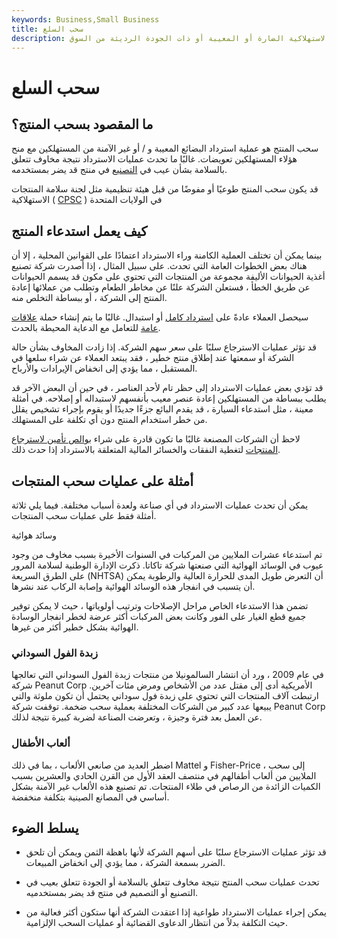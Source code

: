 ```yaml
---
keywords: Business,Small Business
title: سحب السلع
description: يتضمن سحب المنتج إزالة المنتجات الاستهلاكية الضارة أو المعيبة أو ذات الجودة الرديئة من السوق.
---
```


# سحب السلع
## ما المقصود بسحب المنتج؟

سحب المنتج هو عملية استرداد البضائع المعيبة و / أو غير الآمنة من المستهلكين مع منح هؤلاء المستهلكين تعويضات. غالبًا ما تحدث عمليات الاسترداد نتيجة مخاوف تتعلق بالسلامة بشأن عيب في [التصنيع](/manufacturing) في منتج قد يضر بمستخدمه.

قد يكون سحب المنتج طوعيًا أو مفوضًا من قبل هيئة تنظيمية مثل لجنة سلامة المنتجات الاستهلاكية ( [CPSC](/consumer-product-safety-commission) ) في الولايات المتحدة

## كيف يعمل استدعاء المنتج

بينما يمكن أن تختلف العملية الكامنة وراء الاسترداد اعتمادًا على القوانين المحلية ، إلا أن هناك بعض الخطوات العامة التي تحدث. على سبيل المثال ، إذا أصدرت شركة تصنيع أغذية الحيوانات الأليفة مجموعة من المنتجات التي تحتوي على مكون قد يسمم الحيوانات عن طريق الخطأ ، فستعلن الشركة علنًا عن مخاطر الطعام وتطلب من عملائها إعادة المنتج إلى الشركة ، أو ببساطة التخلص منه.

سيحصل العملاء عادةً على [استرداد كامل](/refund) أو استبدال. غالبًا ما يتم إنشاء حملة [علاقات عامة](/public-relations-pr) للتعامل مع الدعاية المحيطة بالحدث.

قد تؤثر عمليات الاسترجاع سلبًا على سعر سهم الشركة. إذا زادت المخاوف بشأن حالة الشركة أو سمعتها عند إطلاق منتج خطير ، فقد يبتعد العملاء عن شراء سلعها في المستقبل ، مما يؤدي إلى انخفاض الإيرادات والأرباح.

قد تؤدي بعض عمليات الاسترداد إلى حظر تام لأحد العناصر ، في حين أن البعض الآخر قد يطلب ببساطة من المستهلكين إعادة عنصر معيب بأنفسهم لاستبداله أو إصلاحه. في أمثلة معينة ، مثل استدعاء السيارة ، قد يقدم البائع جزءًا جديدًا أو يقوم بإجراء تشخيص يقلل من خطر استخدام المنتج دون أي تكلفة على المستهلك.

لاحظ أن الشركات المصنعة غالبًا ما تكون قادرة على شراء [بوالص تأمين لاسترجاع المنتجات](/product-recall-insurance) لتغطية النفقات والخسائر المالية المتعلقة بالاسترداد إذا حدث ذلك.

## أمثلة على عمليات سحب المنتجات

يمكن أن تحدث عمليات الاسترداد في أي صناعة ولعدة أسباب مختلفة. فيما يلي ثلاثة أمثلة فقط على عمليات سحب المنتجات.

وسائد هوائية

تم استدعاء عشرات الملايين من المركبات في السنوات الأخيرة بسبب مخاوف من وجود عيوب في الوسائد الهوائية التي صنعتها شركة تاكاتا. ذكرت الإدارة الوطنية لسلامة المرور على الطرق السريعة (NHTSA) أن التعرض طويل المدى للحرارة العالية والرطوبة يمكن أن يتسبب في انفجار هذه الوسائد الهوائية وإصابة الركاب عند نشرها.

تضمن هذا الاستدعاء الخاص مراحل الإصلاحات وترتيب أولوياتها ، حيث لا يمكن توفير جميع قطع الغيار على الفور وكانت بعض المركبات أكثر عرضة لخطر انفجار الوسادة الهوائية بشكل خطير أكثر من غيرها.

### زبدة الفول السوداني

في عام 2009 ، ورد أن انتشار السالمونيلا من منتجات زبدة الفول السوداني التي تعالجها شركة Peanut Corp الأمريكية أدى إلى مقتل عدد من الأشخاص ومرض مئات آخرين. ارتبطت آلاف المنتجات التي تحتوي على زبدة فول سوداني يحتمل أن تكون ملوثة والتي يبيعها عدد كبير من الشركات المختلفة بعملية سحب ضخمة. توقفت شركة Peanut Corp عن العمل بعد فترة وجيزة ، وتعرضت الصناعة لضربة كبيرة نتيجة لذلك.

### ألعاب الأطفال

اضطر العديد من صانعي الألعاب ، بما في ذلك Mattel و Fisher-Price ، إلى سحب الملايين من ألعاب أطفالهم في منتصف العقد الأول من القرن الحادي والعشرين بسبب الكميات الزائدة من الرصاص في طلاء المنتجات. تم تصنيع هذه الألعاب غير الآمنة بشكل أساسي في المصانع الصينية بتكلفة منخفضة.

## يسلط الضوء

- قد تؤثر عمليات الاسترجاع سلبًا على أسهم الشركة لأنها باهظة الثمن ويمكن أن تلحق الضرر بسمعة الشركة ، مما يؤدي إلى انخفاض المبيعات.

- تحدث عمليات سحب المنتج نتيجة مخاوف تتعلق بالسلامة أو الجودة تتعلق بعيب في التصنيع أو التصميم في منتج قد يضر بمستخدميه.

- يمكن إجراء عمليات الاسترداد طواعية إذا اعتقدت الشركة أنها ستكون أكثر فعالية من حيث التكلفة بدلاً من انتظار الدعاوى القضائية أو عمليات السحب الإلزامية.

